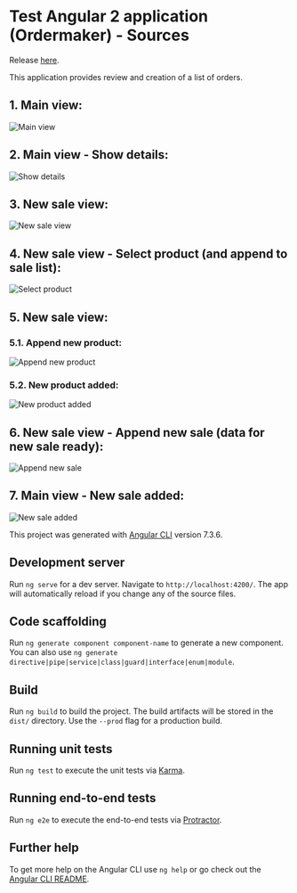 # Test Angular 2 application (Ordermaker) - Sources
Release [here](https://github.com/roclimber1/angulartest).

This application provides review and creation of a list of orders.

## 1. Main view:
![Main view](https://github.com/roclimber1/angular2/blob/master/dist/img/main_view.png)

## 2. Main view - Show details:
![Show details](https://github.com/roclimber1/angular2/blob/master/dist/img/main_view_details.png)

## 3. New sale view:
![New sale view](https://github.com/roclimber1/angular2/blob/master/dist/img/new_sale_view.png)

## 4. New sale view - Select product (and append to sale list):
![Select product](https://github.com/roclimber1/angular2/blob/master/dist/img/new_sale_view_sel_product.png)

## 5. New sale view:
### 5.1. Append new product: 
![Append new product](https://github.com/roclimber1/angular2/blob/master/dist/img/new_sale_view_add_product.png)

### 5.2. New product added:
![New product added](https://github.com/roclimber1/angular2/blob/master/dist/img/new_sale_view_add_product_2.png)

## 6. New sale view - Append new sale (data for new sale ready):
![Append new sale](https://github.com/roclimber1/angular2/blob/master/dist/img/new_sale_view_add_sale.png)

## 7. Main view - New sale added:
![New sale added](https://github.com/roclimber1/angular2/blob/master/dist/img/main_view_new_sale_appened.png)

This project was generated with [Angular CLI](https://github.com/angular/angular-cli) version 7.3.6.

## Development server

Run `ng serve` for a dev server. Navigate to `http://localhost:4200/`. The app will automatically reload if you change any of the source files.

## Code scaffolding

Run `ng generate component component-name` to generate a new component. You can also use `ng generate directive|pipe|service|class|guard|interface|enum|module`.

## Build

Run `ng build` to build the project. The build artifacts will be stored in the `dist/` directory. Use the `--prod` flag for a production build.

## Running unit tests

Run `ng test` to execute the unit tests via [Karma](https://karma-runner.github.io).

## Running end-to-end tests

Run `ng e2e` to execute the end-to-end tests via [Protractor](http://www.protractortest.org/).

## Further help

To get more help on the Angular CLI use `ng help` or go check out the [Angular CLI README](https://github.com/angular/angular-cli/blob/master/README.md).
